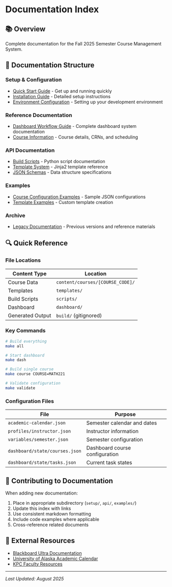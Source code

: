 # Documentation Index

## 📚 Overview
Complete documentation for the Fall 2025 Semester Course Management System.

## 📂 Documentation Structure

### Setup & Configuration
- [Quick Start Guide](../README.md#-quick-start) - Get up and running quickly
- [Installation Guide](../README.md#-development) - Detailed setup instructions
- [Environment Configuration](setup/environment.md) - Setting up your development environment

### Reference Documentation
- [Dashboard Workflow Guide](reference/dashboard.md) - Complete dashboard system documentation
- [Course Information](reference/fall-2025-courses.md) - Course details, CRNs, and scheduling

### API Documentation
- [Build Scripts](api/scripts.md) - Python script documentation
- [Template System](api/templates.md) - Jinja2 template reference
- [JSON Schemas](api/schemas.md) - Data structure specifications

### Examples
- [Course Configuration Examples](examples/course-config.md) - Sample JSON configurations
- [Template Examples](examples/templates.md) - Custom template creation

### Archive
- [Legacy Documentation](archive/) - Previous versions and reference materials

## 🔍 Quick Reference

### File Locations

| Content Type | Location |
|-------------|----------|
| Course Data | `content/courses/[COURSE_CODE]/` |
| Templates | `templates/` |
| Build Scripts | `scripts/` |
| Dashboard | `dashboard/` |
| Generated Output | `build/` (gitignored) |

### Key Commands

```bash
# Build everything
make all

# Start dashboard
make dash

# Build single course
make course COURSE=MATH221

# Validate configuration
make validate
```

### Configuration Files

| File | Purpose |
|------|---------|
| `academic-calendar.json` | Semester calendar and dates |
| `profiles/instructor.json` | Instructor information |
| `variables/semester.json` | Semester configuration |
| `dashboard/state/courses.json` | Dashboard course configuration |
| `dashboard/state/tasks.json` | Current task states |

## 📝 Contributing to Documentation

When adding new documentation:

1. Place in appropriate subdirectory (`setup/`, `api/`, `examples/`)
2. Update this index with links
3. Use consistent markdown formatting
4. Include code examples where applicable
5. Cross-reference related documents

## 🔗 External Resources

- [Blackboard Ultra Documentation](https://help.blackboard.com/Learn/Instructor)
- [University of Alaska Academic Calendar](https://www.alaska.edu/academics/academic-calendar/)
- [KPC Faculty Resources](https://kpc.alaska.edu/faculty/)

---

*Last Updated: August 2025*